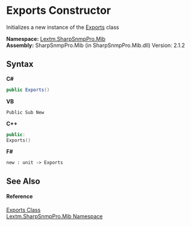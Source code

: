 # Exports Constructor 
 

Initializes a new instance of the <a href="T_Lextm_SharpSnmpPro_Mib_Exports">Exports</a> class

**Namespace:**&nbsp;<a href="N_Lextm_SharpSnmpPro_Mib">Lextm.SharpSnmpPro.Mib</a><br />**Assembly:**&nbsp;SharpSnmpPro.Mib (in SharpSnmpPro.Mib.dll) Version: 2.1.2

## Syntax

**C#**<br />
``` C#
public Exports()
```

**VB**<br />
``` VB
Public Sub New
```

**C++**<br />
``` C++
public:
Exports()
```

**F#**<br />
``` F#
new : unit -> Exports
```


## See Also


#### Reference
<a href="T_Lextm_SharpSnmpPro_Mib_Exports">Exports Class</a><br /><a href="N_Lextm_SharpSnmpPro_Mib">Lextm.SharpSnmpPro.Mib Namespace</a><br />